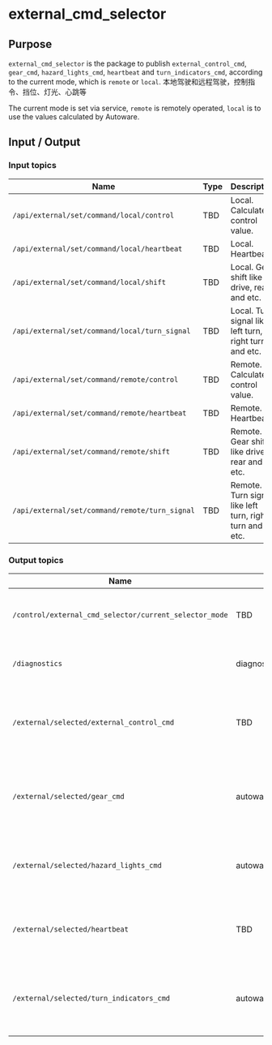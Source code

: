 # external_cmd_selector

## Purpose

`external_cmd_selector` is the package to publish `external_control_cmd`, `gear_cmd`, `hazard_lights_cmd`, `heartbeat` and `turn_indicators_cmd`, according to the current mode, which is `remote` or `local`.
本地驾驶和远程驾驶，控制指令、挡位、灯光、心跳等

The current mode is set via service, `remote` is remotely operated, `local` is to use the values calculated by Autoware.

## Input / Output

### Input topics

| Name                                           | Type | Description                                             |
| ---------------------------------------------- | ---- | ------------------------------------------------------- |
| `/api/external/set/command/local/control`      | TBD  | Local. Calculated control value.                        |
| `/api/external/set/command/local/heartbeat`    | TBD  | Local. Heartbeat.                                       |
| `/api/external/set/command/local/shift`        | TBD  | Local. Gear shift like drive, rear and etc.             |
| `/api/external/set/command/local/turn_signal`  | TBD  | Local. Turn signal like left turn, right turn and etc.  |
| `/api/external/set/command/remote/control`     | TBD  | Remote. Calculated control value.                       |
| `/api/external/set/command/remote/heartbeat`   | TBD  | Remote. Heartbeat.                                      |
| `/api/external/set/command/remote/shift`       | TBD  | Remote. Gear shift like drive, rear and etc.            |
| `/api/external/set/command/remote/turn_signal` | TBD  | Remote. Turn signal like left turn, right turn and etc. |

### Output topics

| Name                                                   | Type                                                   | Description                                     |
| ------------------------------------------------------ | ------------------------------------------------------ | ----------------------------------------------- |
| `/control/external_cmd_selector/current_selector_mode` | TBD                                                    | Current selected mode, remote or local.         |
| `/diagnostics`                                         | diagnostic_msgs::msg::DiagnosticArray                  | Check if node is active or not.                 |
| `/external/selected/external_control_cmd`              | TBD                                                    | Pass through control command with current mode. |
| `/external/selected/gear_cmd`                          | autoware_auto_vehicle_msgs::msg::GearCommand           | Pass through gear command with current mode.    |
| `/external/selected/hazard_lights_cmd`                 | autoware_auto_vehicle_msgs::msg::HazardLightsCommand   | Pass through hazard light with current mode.    |
| `/external/selected/heartbeat`                         | TBD                                                    | Pass through heartbeat with current mode.       |
| `/external/selected/turn_indicators_cmd`               | autoware_auto_vehicle_msgs::msg::TurnIndicatorsCommand | Pass through turn indicator with current mode.  |
